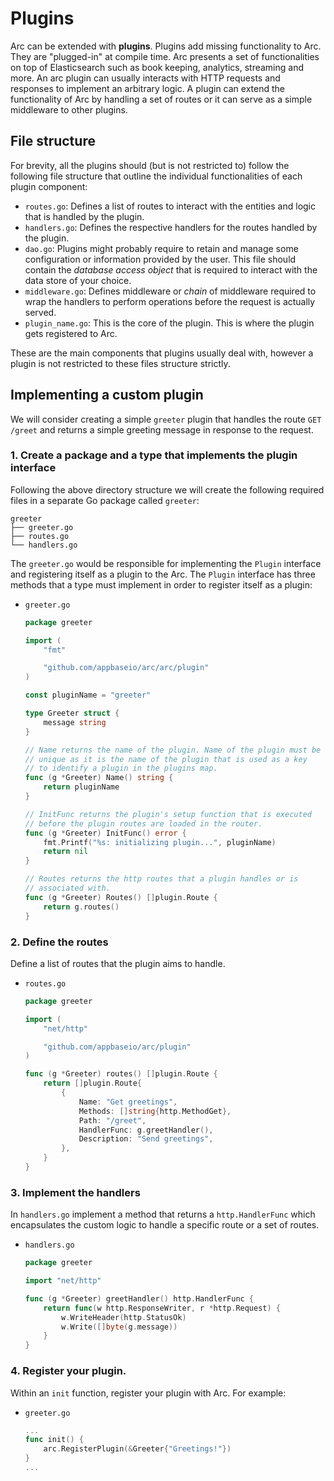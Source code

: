 # Plugins

Arc can be extended with **plugins**. Plugins add missing functionality to Arc. They are "plugged-in" at compile time. Arc presents a set of functionalities on top of Elasticsearch such as book keeping,
analytics, streaming and more. An arc plugin can usually interacts with HTTP requests and responses to implement an arbitrary logic. A plugin can extend the functionality of Arc by handling a set of routes or it can serve as a simple middleware to other plugins.

## File structure

For brevity, all the plugins should (but is not restricted to) follow the following file structure that outline the individual functionalities of each plugin component:

* `routes.go`: Defines a list of routes to interact with the entities and logic that is handled by the plugin.
* `handlers.go`: Defines the respective handlers for the routes handled by the plugin.
* `dao.go`: Plugins might probably require to retain and manage some configuration or information provided by the user.
	This file should contain the *database access object* that is required to interact with the data store of your choice.
* `middleware.go`: Defines middleware or *chain* of middleware required to wrap the handlers to perform operations before the request is actually served.
* `plugin_name.go`: This is the core of the plugin. This is where the plugin gets registered to Arc.

These are the main components that plugins usually deal with, however a plugin is not restricted to these files structure strictly.

## Implementing a custom plugin

We will consider creating a simple `greeter` plugin that handles the route `GET /greet` and returns a simple greeting message in response to the request.

### 1. Create a package and a type that implements the plugin interface

Following the above directory structure we will create the following required files in a separate Go package called `greeter`:
```
greeter
├── greeter.go
├── routes.go
└── handlers.go
```
The `greeter.go` would be responsible for implementing the `Plugin` interface and registering itself as a plugin to the Arc. The `Plugin` interface has three methods that a type must implement in order to register itself as a plugin:

- `greeter.go`

	```go
	package greeter

	import (
		"fmt"

		"github.com/appbaseio/arc/arc/plugin"
	)

	const pluginName = "greeter"

	type Greeter struct {
		message string
	}

	// Name returns the name of the plugin. Name of the plugin must be
	// unique as it is the name of the plugin that is used as a key
	// to identify a plugin in the plugins map.
	func (g *Greeter) Name() string {
		return pluginName
	}

	// InitFunc returns the plugin's setup function that is executed
	// before the plugin routes are loaded in the router.
	func (g *Greeter) InitFunc() error {
		fmt.Printf("%s: initializing plugin...", pluginName)
		return nil
	}

	// Routes returns the http routes that a plugin handles or is
	// associated with.
	func (g *Greeter) Routes() []plugin.Route {
		return g.routes()
	}
	```
### 2. Define the routes
Define a list of routes that the plugin aims to handle.
- `routes.go`

	```go
	package greeter

	import (
	 	"net/http"

  		"github.com/appbaseio/arc/plugin"
	)

	func (g *Greeter) routes() []plugin.Route {
		return []plugin.Route{
			{
				Name: "Get greetings",
				Methods: []string{http.MethodGet},
				Path: "/greet",
				HandlerFunc: g.greetHandler(),
				Description: "Send greetings",
			},
		}
	}
	```

### 3. Implement the handlers
In `handlers.go` implement a method that returns a `http.HandlerFunc` which encapsulates the custom logic to handle a specific route or a set of routes.
- `handlers.go`
	```go
	package greeter

	import "net/http"

	func (g *Greeter) greetHandler() http.HandlerFunc {
		return func(w http.ResponseWriter, r *http.Request) {
			w.WriteHeader(http.StatusOk)
			w.Write([]byte(g.message))
		}
	}
	```
### 4. Register your plugin.

Within an `init` function, register your plugin with Arc. For example:

- `greeter.go`
	```go
	...
	func init() {
		arc.RegisterPlugin(&Greeter{"Greetings!"})
	}
	...
	```
